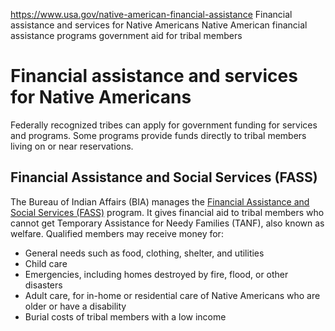 

https://www.usa.gov/native-american-financial-assistance
Financial assistance and services for Native Americans
Native American financial assistance programs
government aid for tribal members

Financial assistance and services for Native Americans
======================================================

Federally recognized tribes can apply for government funding for services and programs. Some programs provide funds directly to tribal members living on or near reservations.

**Financial Assistance and Social Services (FASS)**
---------------------------------------------------

The Bureau of Indian Affairs (BIA) manages the
[Financial Assistance and Social Services (FASS)](https://www.bia.gov/bia/ois/dhs/financial-assistance)
program. It gives financial aid to tribal members who cannot get Temporary Assistance for Needy Families (TANF), also known as welfare. Qualified members may receive money for:

* General needs such as food, clothing, shelter, and utilities
* Child care
* Emergencies, including homes destroyed by fire, flood, or other disasters
* Adult care, for in-home or residential care of Native Americans who are older or have a disability
* Burial costs of tribal members with a low income
